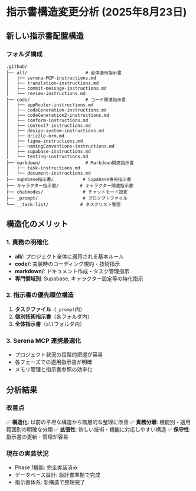 # 指示書構造変更分析 (2025年8月23日)

## 新しい指示書配置構造

### フォルダ構成
```
.github/
├── all/                      # 全体適用指示書
│   ├── serena-MCP-instructions.md
│   ├── translation-instructions.md
│   ├── commit-message-instructions.md
│   └── review-instructions.md
├── code/                     # コード関連指示書
│   ├── appRouter-instructions.md
│   ├── codeGeneration-instructions.md
│   ├── codeGeneration2-instructions.md
│   ├── conform-instructions.md
│   ├── context7-instructions.md
│   ├── design-system-instructions.md
│   ├── drizzle-orm.md
│   ├── figma-instructions.md
│   ├── namingConventions-instructions.md
│   ├── supabase-instructions.md
│   └── testing-instructions.md
├── markdown/                 # Markdown関連指示書
│   ├── task-instructions.md
│   └── document-instructions.md
├── supabase指示書/           # Supabase専用指示書
├── キャラクター指示書/        # キャラクター関連指示書
├── chatmodes/               # チャットモード設定
├── _prompt/                 # プロンプトファイル
└── __task-list/            # タスクリスト管理
```

## 構造化のメリット

### 1. 責務の明確化
- **all/**: プロジェクト全体に適用される基本ルール
- **code/**: 実装時のコーディング規約・技術指示
- **markdown/**: ドキュメント作成・タスク管理指示
- **専門領域別**: Supabase, キャラクター設定等の特化指示

### 2. 指示書の優先順位構造
1. **タスクファイル**（`_prompt`内）
2. **個別技術指示書**（各フォルダ内）
3. **全体指示書**（`all`フォルダ内）

### 3. Serena MCP 連携最適化
- プロジェクト状況の段階的把握が容易
- 各フェーズでの適用指示書が明確
- メモリ管理と指示書参照の効率化

## 分析結果

### 改善点
✅ **構造化**: 以前の平坦な構造から階層的な整理に改善
✅ **責務分離**: 機能別・適用範囲別の明確な分類
✅ **拡張性**: 新しい技術・機能に対応しやすい構造
✅ **保守性**: 指示書の更新・管理が容易

### 現在の実装状況
- Phase 1機能: 完全実装済み
- データベース設計: 設計書準拠で完成
- 指示書体系: 新構造で整理完了